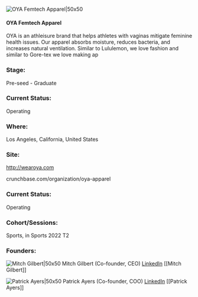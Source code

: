 

![OYA Femtech Apparel|50x50](https://res.cloudinary.com/crunchbase-production/image/upload/bvauwif9nudd6nb708cp)

#### OYA Femtech Apparel
OYA is an athleisure brand that helps athletes with vaginas mitigate feminine health issues. Our apparel absorbs moisture, reduces bacteria, and increases natural ventilation. Similar to Lululemon, we love fashion and similar to Gore-tex we love making ap

### Stage: 
Pre-seed - Graduate 

### Current Status: 
Operating

### Where:
Los Angeles, California, United States

### Site:
http://wearoya.com



crunchbase.com/organization/oya-apparel

### Current Status: 
Operating

### Cohort/Sessions: 
Sports, in Sports 2022 T2

### Founders: 

![Mitch Gilbert|50x50](https://www.f6s.com/static-resource/images/profile-placeholder-user.jpg) Mitch Gilbert (Co-founder, CEO) [LinkedIn](https://linkedin.com/in/mitchellagilbert) [[Mitch Gilbert]]

![Patrick Ayers|50x50](https://www.f6s.com/content-resource/profiles/2920404_th2.jpg) Patrick Ayers (Co-founder, COO) [LinkedIn](https://linkedin.com/in/ayerspatrick) [[Patrick Ayers]]


